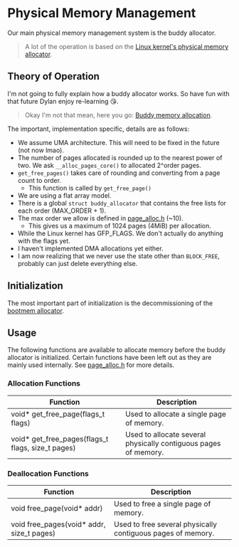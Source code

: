 <!-- markdownlint-configure-file { "MD013": { "line_length": 120} } -->
# Physical Memory Management

Our main physical memory management system is the buddy allocator.
> A lot of the operation is based on the
[Linux kernel's physical memory allocator](https://www.kernel.org/doc/gorman/html/understand/understand009.html).

## Theory of Operation

I'm not going to fully explain how a buddy allocator works.
So have fun with that future Dylan enjoy re-learning 😘.
> Okay I'm not that mean, here you go:
[Buddy memory allocation](https://en.wikipedia.org/wiki/Buddy_memory_allocation).

The important, implementation specific, details are as follows:

* We assume UMA architecture. This will need to be fixed in the future (not now lmao).
* The number of pages allocated is rounded up to the nearest power of two.
We ask `__alloc_pages_core()` to allocated 2^order pages.
* `get_free_pages()` takes care of rounding and converting from a page count to order.
  * This function is called by `get_free_page()`
* We are using a flat array model.
* There is a global `struct buddy_allocator` that contains the free lists for each order (MAX_ORDER + 1).
* The max order we allow is defined in [page_alloc.h](../../helios/include/mm/page_alloc.h) (~10).
  * This gives us a maximum of 1024 pages (4MiB) per allocation.
* While the Linux kernel has GFP_FLAGS. We don't actually do anything with the flags yet.
* I haven't implemented DMA allocations yet either.
* I am now realizing that we never use the state other than `BLOCK_FREE`, probably can just delete everything else.

## Initialization

The most important part of initialization is the decommissioning of the
[bootmem allocator](./bootmem.md).

## Usage

The following functions are available to allocate memory before the buddy allocator is initialized.
Certain functions have been left out as they are mainly used internally.
See [page_alloc.h](../../helios/include/mm/page_alloc.h) for more details.

### Allocation Functions

| Function | Description |
|---|---|
| void\* get_free_page(flags_t flags) | Used to allocate a single page of memory. |
| void\* get_free_pages(flags_t flags, size_t pages) | Used to allocate several physically contiguous pages of memory. |

### Deallocation Functions

| Function | Description |
|---|---|
| void free_page(void* addr) | Used to free a single page of memory. |
| void free_pages(void* addr, size_t pages) | Used to free several physically contiguous pages of memory. |
